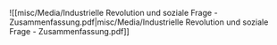 ![[misc/Media/Industrielle Revolution und soziale Frage - Zusammenfassung.pdf|misc/Media/Industrielle Revolution und soziale Frage - Zusammenfassung.pdf]]
